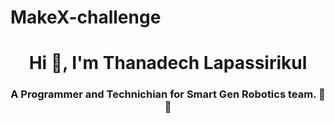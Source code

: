 # MakeX-challenge
<h1 align="center">Hi 👋, I'm Thanadech Lapassirikul</h1>
<h3 align="center">A Programmer and Technichian for Smart Gen Robotics team. 🤖🤖</h3>

